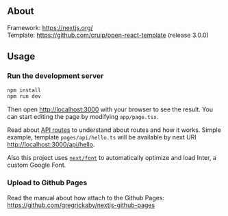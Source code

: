 ## About
Framework: https://nextjs.org/<br>
Template: https://github.com/cruip/open-react-template (release 3.0.0)<br>

## Usage

### Run the development server

```bash
npm install
npm run dev
```
Then open [http://localhost:3000](http://localhost:3000) with your browser to see the result. You can start editing the page by modifying `app/page.tsx`. 

Read about [API routes](https://nextjs.org/docs/api-routes/introduction) to understand about routes and how it works. Simple example, template `pages/api/hello.ts` will be available by next URI [http://localhost:3000/api/hello](http://localhost:3000/api/hello). 

Also this project uses [`next/font`](https://nextjs.org/docs/basic-features/font-optimization) to automatically optimize and load Inter, a custom Google Font.

### Upload to Github Pages
Read the manual about how attach to the Github Pages: https://github.com/gregrickaby/nextjs-github-pages
